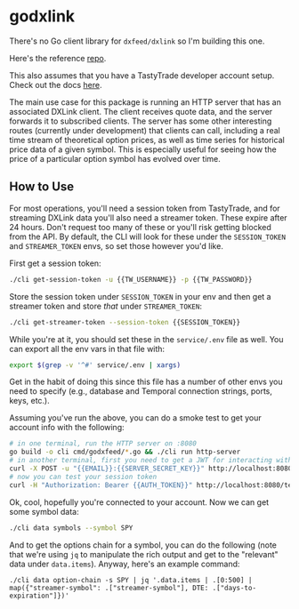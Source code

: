 # godxlink

There's no Go client library for `dxfeed/dxlink` so I'm building this one.

Here's the reference [repo](https://github.com/dxFeed/dxLink).

This also assumes that you have a TastyTrade developer account setup. Check out the docs [here](https://developer.tastytrade.com/).

The main use case for this package is running an HTTP server that has an associated DXLink client. The client receives quote data, and the server forwards it to subscribed clients. The server has some other interesting routes (currently under development) that clients can call, including a real time stream of theoretical option prices, as well as time series for historical price data of a given symbol. This is especially useful for seeing how the price of a particular option symbol has evolved over time.

## How to Use

For most operations, you'll need a session token from TastyTrade, and for streaming DXLink data you'll also need a streamer token. These expire after 24 hours. Don't request too many of these or you'll risk getting blocked from the API. By default, the CLI will look for these under the `SESSION_TOKEN` and `STREAMER_TOKEN` envs, so set those however you'd like.

First get a session token:

```bash
./cli get-session-token -u {{TW_USERNAME}} -p {{TW_PASSWORD}}
```

Store the session token under `SESSION_TOKEN` in your env and then get a streamer token and store _that_ under `STREAMER_TOKEN`:

```bash
./cli get-streamer-token --session-token {{SESSION_TOKEN}}
```

While you're at it, you should set these in the `service/.env` file as well. You can export all the env vars in that file with:

```bash
export $(grep -v '^#' service/.env | xargs)
```

Get in the habit of doing this since this file has a number of other envs you need to specify (e.g., database and Temporal connection strings, ports, keys, etc.).

Assuming you've run the above, you can do a smoke test to get your account info with the following:

```bash
# in one terminal, run the HTTP server on :8080
go build -o cli cmd/godxfeed/*.go && ./cli run http-server
# in another terminal, first you need to get a JWT for interacting with the server
curl -X POST -u "{{EMAIL}}:{{SERVER_SECRET_KEY}}" http://localhost:8080/token
# now you can test your session token
curl -H "Authorization: Bearer {{AUTH_TOKEN}}" http://localhost:8080/test-session-token --url-query session-token={{SESSION_TOKEN}}
```

Ok, cool, hopefully you're connected to your account. Now we can get some symbol data:

```bash
./cli data symbols --symbol SPY
```

And to get the options chain for a symbol, you can do the following (note that we're using `jq` to manipulate the rich output and get to the "relevant" data under `data.items`). Anyway, here's an example command:

```
./cli data option-chain -s SPY | jq '.data.items | .[0:500] | map({"streamer-symbol": .["streamer-symbol"], DTE: .["days-to-expiration"]})'
```
